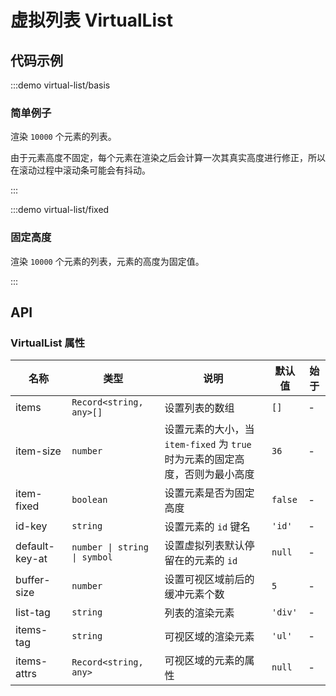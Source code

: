 # 虚拟列表 VirtualList

## 代码示例

:::demo virtual-list/basis

### 简单例子

渲染 `10000` 个元素的列表。

由于元素高度不固定，每个元素在渲染之后会计算一次其真实高度进行修正，所以在滚动过程中滚动条可能会有抖动。

:::

:::demo virtual-list/fixed

### 固定高度

渲染 `10000` 个元素的列表，元素的高度为固定值。

:::

## API

### VirtualList 属性

| 名称           | 类型                         | 说明                                                                         | 默认值  | 始于 |
| -------------- | ---------------------------- | ---------------------------------------------------------------------------- | ------- | ---- |
| items          | `Record<string, any>[]`      | 设置列表的数组                                                               | `[]`    | -    |
| item-size      | `number`                     | 设置元素的大小，当 `item-fixed` 为 `true` 时为元素的固定高度，否则为最小高度 | `36`    | -    |
| item-fixed     | `boolean`                    | 设置元素是否为固定高度                                                       | `false` | -    |
| id-key         | `string`                     | 设置元素的 `id` 键名                                                         | `'id'`  | -    |
| default-key-at | `number \| string \| symbol` | 设置虚拟列表默认停留在的元素的 `id`                                          | `null`  | -    |
| buffer-size    | `number`                     | 设置可视区域前后的缓冲元素个数                                               | `5`     | -    |
| list-tag       | `string`                     | 列表的渲染元素                                                               | `'div'` | -    |
| items-tag      | `string`                     | 可视区域的渲染元素                                                           | `'ul'`  | -    |
| items-attrs    | `Record<string, any>`        | 可视区域的元素的属性                                                         | `null`  | -    |
